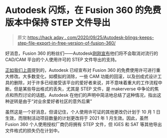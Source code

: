 # Autodesk 闪烁，在 Fusion 360 的免费版本中保持 STEP 文件导出

> 原文:[https://hack aday . com/2020/09/25/Autodesk-blings-keeps-step-file-export-in-free-version-of-fusion-360/](https://hackaday.com/2020/09/25/autodesk-blinks-keeps-step-file-export-in-free-version-of-fusion-360/)

好消息，Fusion 360 的粉丝们——Autodesk[刚刚宣布](https://www.autodesk.com/products/fusion-360/blog/changes-to-fusion-360-for-personal-use/)他们将不会取消对流行的 CAD/CAM 平台的个人使用许可的 STEP 文件导出的支持。

[正如我们上周](https://hackaday.com/2020/09/16/autodesk-announces-major-changes-to-fusion-360-personal-use-license-terms/)提到的，Autodesk 已经宣布对 Fusion 360 的免费使用许可进行重大修改。大多数变化，如模拟的消除，一些 CAM 功能的回滚，以及创成式设计工具的删除，对于许多已经接受该平台的爱好者来说，并不意味着重大的工作流程中断。但是某些导出格式的丢失，尤其是 STEP 文件，是 makerverse 中争论的焦点和热烈讨论的话题。Autodesk 在他们的声明中简洁地总结了这种情况，指出这种逆转是由于“对业余爱好者社区的意外后果”

虽然这是一个好消息，但请记住，个人使用许可证的其他更改仍计划于 10 月 1 日生效，而限制活动项目数量的计划更改将于 2021 年 1 月生效。因此，虽然 Fusion 360 个人使用授权厂商仍将拥有 STEP 文件，但 IGES 和 SAT 等其他导出文件格式的损失仍在计划中。